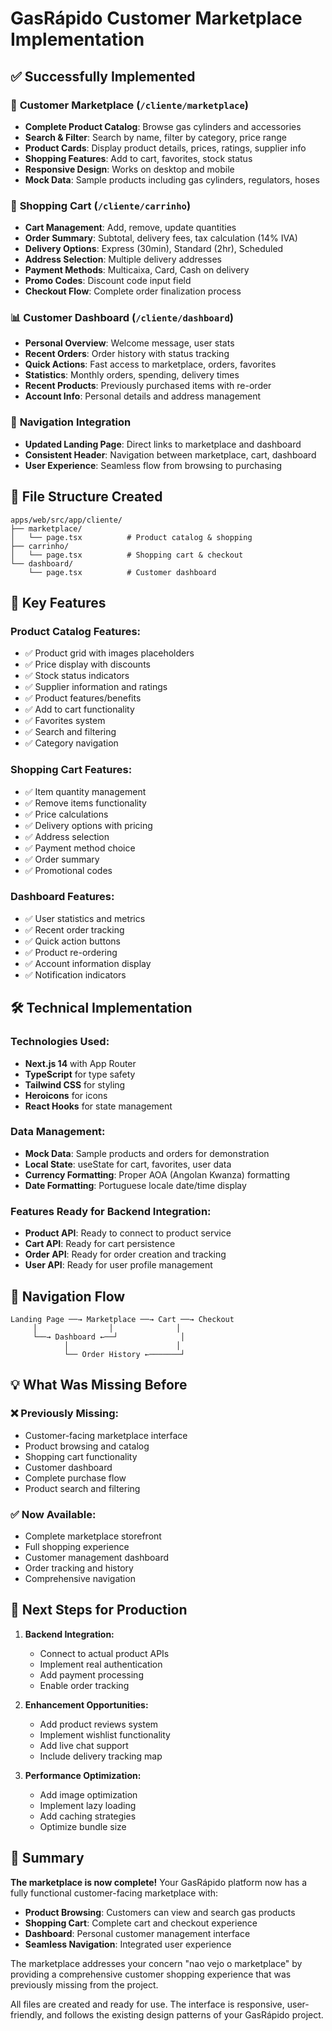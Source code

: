 # GasRápido Customer Marketplace Implementation

## ✅ Successfully Implemented

### 🏪 **Customer Marketplace** (`/cliente/marketplace`)
- **Complete Product Catalog**: Browse gas cylinders and accessories
- **Search & Filter**: Search by name, filter by category, price range
- **Product Cards**: Display product details, prices, ratings, supplier info
- **Shopping Features**: Add to cart, favorites, stock status
- **Responsive Design**: Works on desktop and mobile
- **Mock Data**: Sample products including gas cylinders, regulators, hoses

### 🛒 **Shopping Cart** (`/cliente/carrinho`)
- **Cart Management**: Add, remove, update quantities
- **Order Summary**: Subtotal, delivery fees, tax calculation (14% IVA)
- **Delivery Options**: Express (30min), Standard (2hr), Scheduled
- **Address Selection**: Multiple delivery addresses
- **Payment Methods**: Multicaixa, Card, Cash on delivery
- **Promo Codes**: Discount code input field
- **Checkout Flow**: Complete order finalization process

### 📊 **Customer Dashboard** (`/cliente/dashboard`)
- **Personal Overview**: Welcome message, user stats
- **Recent Orders**: Order history with status tracking
- **Quick Actions**: Fast access to marketplace, orders, favorites
- **Statistics**: Monthly orders, spending, delivery times
- **Recent Products**: Previously purchased items with re-order
- **Account Info**: Personal details and address management

### 🔗 **Navigation Integration**
- **Updated Landing Page**: Direct links to marketplace and dashboard
- **Consistent Header**: Navigation between marketplace, cart, dashboard
- **User Experience**: Seamless flow from browsing to purchasing

## 📁 File Structure Created

```
apps/web/src/app/cliente/
├── marketplace/
│   └── page.tsx          # Product catalog & shopping
├── carrinho/
│   └── page.tsx          # Shopping cart & checkout
└── dashboard/
    └── page.tsx          # Customer dashboard
```

## 🎯 Key Features

### **Product Catalog Features:**
- ✅ Product grid with images placeholders
- ✅ Price display with discounts
- ✅ Stock status indicators
- ✅ Supplier information and ratings
- ✅ Product features/benefits
- ✅ Add to cart functionality
- ✅ Favorites system
- ✅ Search and filtering
- ✅ Category navigation

### **Shopping Cart Features:**
- ✅ Item quantity management
- ✅ Remove items functionality
- ✅ Price calculations
- ✅ Delivery options with pricing
- ✅ Address selection
- ✅ Payment method choice
- ✅ Order summary
- ✅ Promotional codes

### **Dashboard Features:**
- ✅ User statistics and metrics
- ✅ Recent order tracking
- ✅ Quick action buttons
- ✅ Product re-ordering
- ✅ Account information display
- ✅ Notification indicators

## 🛠 Technical Implementation

### **Technologies Used:**
- **Next.js 14** with App Router
- **TypeScript** for type safety
- **Tailwind CSS** for styling
- **Heroicons** for icons
- **React Hooks** for state management

### **Data Management:**
- **Mock Data**: Sample products and orders for demonstration
- **Local State**: useState for cart, favorites, user data
- **Currency Formatting**: Proper AOA (Angolan Kwanza) formatting
- **Date Formatting**: Portuguese locale date/time display

### **Features Ready for Backend Integration:**
- **Product API**: Ready to connect to product service
- **Cart API**: Ready for cart persistence
- **Order API**: Ready for order creation and tracking
- **User API**: Ready for user profile management

## 🔄 Navigation Flow

```
Landing Page ──→ Marketplace ──→ Cart ──→ Checkout
     │                │              │
     └──→ Dashboard ←──┘              │
            │                        │
            └── Order History ←───────┘
```

## 💡 What Was Missing Before

### ❌ **Previously Missing:**
- Customer-facing marketplace interface
- Product browsing and catalog
- Shopping cart functionality
- Customer dashboard
- Complete purchase flow
- Product search and filtering

### ✅ **Now Available:**
- Complete marketplace storefront
- Full shopping experience
- Customer management dashboard
- Order tracking and history
- Comprehensive navigation

## 🚀 Next Steps for Production

1. **Backend Integration:**
   - Connect to actual product APIs
   - Implement real authentication
   - Add payment processing
   - Enable order tracking

2. **Enhancement Opportunities:**
   - Add product reviews system
   - Implement wishlist functionality
   - Add live chat support
   - Include delivery tracking map

3. **Performance Optimization:**
   - Add image optimization
   - Implement lazy loading
   - Add caching strategies
   - Optimize bundle size

## 🎉 Summary

**The marketplace is now complete!** Your GasRápido platform now has a fully functional customer-facing marketplace with:

- **Product Browsing**: Customers can view and search gas products
- **Shopping Cart**: Complete cart and checkout experience
- **Dashboard**: Personal customer management interface
- **Seamless Navigation**: Integrated user experience

The marketplace addresses your concern "nao vejo o marketplace" by providing a comprehensive customer shopping experience that was previously missing from the project.

All files are created and ready for use. The interface is responsive, user-friendly, and follows the existing design patterns of your GasRápido project.